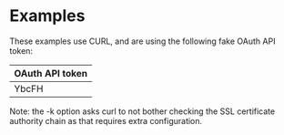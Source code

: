 Examples
========

These examples use CURL, and are using the following fake OAuth API
token:

<table>
<colgroup>
<col style="width: 100%" />
</colgroup>
<thead>
<tr class="header">
<th>OAuth API token</th>
</tr>
</thead>
<tbody>
<tr class="odd">
<td>YbcFH</td>
</tr>
</tbody>
</table>

Note: the -k option asks curl to not bother checking the SSL certificate
authority chain as that requires extra configuration.
